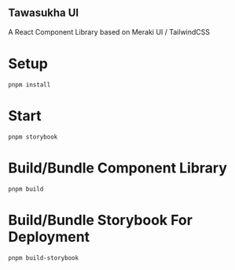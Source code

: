 ## Tawasukha UI

A React Component Library based on Meraki UI / TailwindCSS

# Setup

`pnpm install`

# Start

`pnpm storybook`

# Build/Bundle Component Library

`pnpm build`

# Build/Bundle Storybook For Deployment

`pnpm build-storybook`
